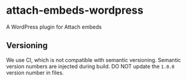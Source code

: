 # attach-embeds-wordpress
A WordPress plugin for Attach embeds

## Versioning
We use CI, which is not compatible with semantic versioning. Semantic version numbers are injected during build. DO NOT update the `1.0.0` version number in files.
